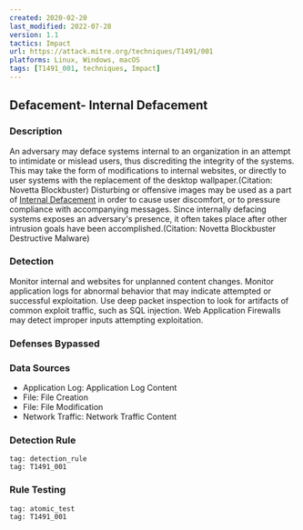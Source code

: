 ```yaml
---
created: 2020-02-20
last_modified: 2022-07-28
version: 1.1
tactics: Impact
url: https://attack.mitre.org/techniques/T1491/001
platforms: Linux, Windows, macOS
tags: [T1491_001, techniques, Impact]
---
```


## Defacement- Internal Defacement

### Description

An adversary may deface systems internal to an organization in an attempt to intimidate or mislead users, thus discrediting the integrity of the systems. This may take the form of modifications to internal websites, or directly to user systems with the replacement of the desktop wallpaper.(Citation: Novetta Blockbuster) Disturbing or offensive images may be used as a part of [Internal Defacement](https://attack.mitre.org/techniques/T1491/001) in order to cause user discomfort, or to pressure compliance with accompanying messages. Since internally defacing systems exposes an adversary's presence, it often takes place after other intrusion goals have been accomplished.(Citation: Novetta Blockbuster Destructive Malware)

### Detection

Monitor internal and websites for unplanned content changes. Monitor application logs for abnormal behavior that may indicate attempted or successful exploitation. Use deep packet inspection to look for artifacts of common exploit traffic, such as SQL injection. Web Application Firewalls may detect improper inputs attempting exploitation.

### Defenses Bypassed



### Data Sources

  - Application Log: Application Log Content
  -  File: File Creation
  -  File: File Modification
  -  Network Traffic: Network Traffic Content
### Detection Rule

```query
tag: detection_rule
tag: T1491_001
```

### Rule Testing

```query
tag: atomic_test
tag: T1491_001
```
